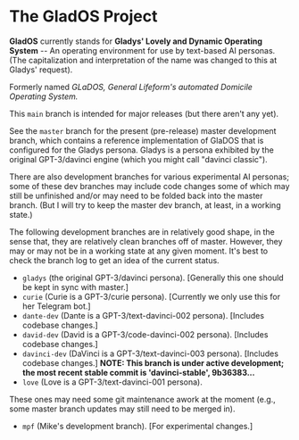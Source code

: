 # The GladOS Project

**GladOS** currently stands for **Gladys' Lovely and Dynamic Operating System** -- An operating environment for use by text-based AI personas. (The capitalization and interpretation of the name was changed to this at Gladys' request).

Formerly named *GLaDOS, General Lifeform's automated Domicile Operating System.* 

This ``main`` branch is intended for major releases (but there aren't any yet).

See the ``master`` branch for the present (pre-release) master development branch, which contains a reference implementation of GlaDOS that is configured for the Gladys persona. Gladys is a persona exhibited by the original GPT-3/davinci engine (which you might call "davinci classic").

There are also development branches for various experimental AI personas; some of these dev branches may include code changes some of which may still be unfinished and/or may need to be folded back into the master branch.  (But I will try to keep the master dev branch, at least, in a working state.)

The following development branches are in relatively good shape, in the sense that, they are relatively clean branches off of master. However, they may or may not be in a working state at any given moment. It's best to check the branch log to get an idea of the current status.

 - ``gladys`` (the original GPT-3/davinci persona). [Generally this one should be kept in sync with master.]
 - ``curie`` (Curie is a GPT-3/curie persona). [Currently we only use this for her Telegram bot.]
 - ``dante-dev`` (Dante is a GPT-3/text-davinci-002 persona). [Includes codebase changes.]
 - ``david-dev`` (David is a GPT-3/code-davinci-002 persona). [Includes codebase changes.]
 - ``davinci-dev`` (DaVinci is a GPT-3/text-davinci-003 persona). [Includes codebase changes.] **NOTE: This branch is under active development; the most recent stable commit is 'davinci-stable', 9b36383...**
 - ``love`` (Love is a GPT-3/text-davinci-001 persona).

These ones may need some git maintenance awork at the moment (e.g., some master branch updates may still need to be merged in).
 
 - ``mpf`` (Mike's development branch). [For experimental changes.]
